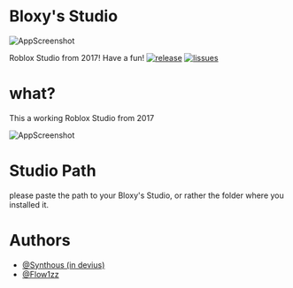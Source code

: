 
# Bloxy's Studio

![AppScreenshot](https://cdn.discordapp.com/attachments/1133636453683961967/1133642074403643443/221_20230724141523.png)

Roblox Studio from 2017! Have a fun!
[![release](https://img.shields.io/badge/release-1.1-orange)](https://github.com/TypedQue/bloxys/releases/tag/v1.1)
[![lissues](https://img.shields.io/badge/issues-TQ-orange)](https://www.github.com/TypedQue/bloxys/issues)


# what?
This a working Roblox Studio from 2017

![AppScreenshot](https://cdn.discordapp.com/attachments/1133636453683961967/1133779025437937735/RobloxScreenShot07262023_194839882.png)

# Studio Path
please paste the path to your Bloxy's Studio, or rather the folder where you installed it.

# Authors
- [@Synthous (in devius)](https://youtube.com/Synthous)
- [@Flow1zz](https://t.me/sipodloxpolniy)
